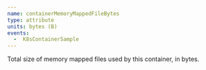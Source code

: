 ```yaml
---
name: containerMemoryMappedFileBytes
type: attribute
units: bytes (B)
events:
  -  K8sContainerSample
---
```


Total size of memory mapped files used by this container, in bytes.